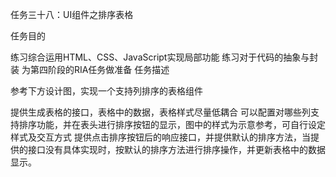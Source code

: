 
任务三十八：UI组件之排序表格

任务目的

练习综合运用HTML、CSS、JavaScript实现局部功能
练习对于代码的抽象与封装
为第四阶段的RIA任务做准备
任务描述

参考下方设计图，实现一个支持列排序的表格组件

提供生成表格的接口，表格中的数据，表格样式尽量低耦合
可以配置对哪些列支持排序功能，并在表头进行排序按钮的显示，图中的样式为示意参考，可自行设定样式及交互方式
提供点击排序按钮后的响应接口，并提供默认的排序方法，当提供的接口没有具体实现时，按默认的排序方法进行排序操作，并更新表格中的数据显示。
